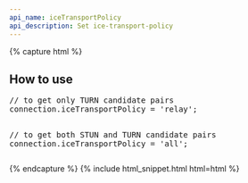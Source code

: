 ```yaml
---
api_name: iceTransportPolicy
api_description: Set ice-transport-policy
---
```


{% capture html %}

<section>
    <h2>How to use</h2>
<pre>
// to get only TURN candidate pairs
connection.iceTransportPolicy = 'relay';

// to get both STUN and TURN candidate pairs
connection.iceTransportPolicy = 'all';
</pre>
</section>

{% endcapture %}
{% include html_snippet.html html=html %}
